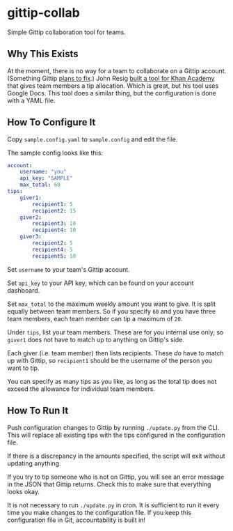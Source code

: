 # gittip-collab

Simple Gittip collaboration tool for teams.

## Why This Exists

At the moment, there is no way for a team to collaborate on a Gittip account. (Something Gittip [plans to fix](https://github.com/gittip/www.gittip.com/issues/1153).) John Resig [built a tool for Khan Academy](http://ejohn.org/blog/gittip-at-khan-academy/) that gives team members a tip allocation. Which is great, but his tool uses Google Docs. This tool does a similar thing, but the configuration is done with a YAML file.

## How To Configure It

Copy `sample.config.yaml` to `sample.config` and edit the file.

The sample config looks like this:

```yaml
account:
    username: "you"
    api_key: "SAMPLE"
    max_total: 60
tips:
    giver1:
        recipient1: 5
        recipient2: 15
    giver2:
        recipient3: 10
        recipient4: 10
    giver3:
        recipient2: 5
        recipient4: 5
        recipient5: 10
```

Set `username` to your team's Gittip account.

Set `api_key` to your API key, which can be found on your account dashboard.

Set `max_total` to the maximum weekly amount you want to give. It is split equally between team members. So if you specify `60` and you have three team members, each team member can tip a maximum of `20`.

Under `tips`, list your team members. These are for you internal use only, so `giver1` does not have to match up to anything on Gittip's side.

Each giver (i.e. team member) then lists recipients. These _do_ have to match up with Gittip, so `recipient1` should be the username of the person you want to tip.

You can specify as many tips as you like, as long as the total tip does not exceed the allowance for individual team members.

## How To Run It

Push configuration changes to Gittip by running `./update.py` from the CLI. This will replace all existing tips with the tips configured in the configuration file.

If there is a discrepancy in the amounts specified, the script will exit without updating anything.

If you try to tip someone who is not on Gittip, you will see an error message in the JSON that Gittip returns. Check this to make sure that everything looks okay.

It is not necessary to run `./update.py` in cron. It is sufficient to run it every time you make changes to the configuration file. If you keep this configuration file in Git, accountability is built in!
